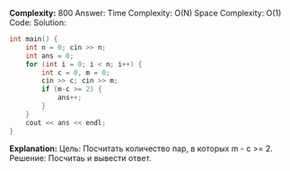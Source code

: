 **Complexity:** 800
Answer:
	Time Complexity: O(N)
	Space Complexity: O(1)
Code:
Solution:
```cpp
int main() {  
    int n = 0; cin >> n;  
    int ans = 0;  
    for (int i = 0; i < n; i++) {  
        int c = 0, m = 0;  
        cin >> c; cin >> m;  
        if (m-c >= 2) {  
            ans++;  
        }  
    }  
    cout << ans << endl;  
}
```
**Explanation:**
	Цель: Посчитать количество пар, в которых m - c >= 2.
	Решение: Посчитаь и вывести ответ.